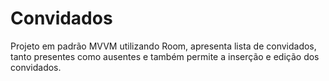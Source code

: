 # Convidados
Projeto em padrão MVVM utilizando Room, apresenta lista de convidados, tanto presentes como ausentes e também permite a inserção e edição dos convidados.
